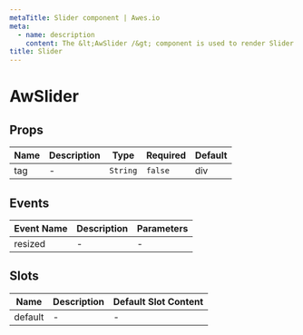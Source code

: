 ```yaml
---
metaTitle: Slider сomponent | Awes.io
meta:
  - name: description
    content: The &lt;AwSlider /&gt; component is used to render Slider - UI Vue component for Awes.io.
title: Slider
---
```


# AwSlider

## Props

<!-- @vuese:AwSlider:props:start -->
|Name|Description|Type|Required|Default|
|---|---|---|---|---|
|tag|-|`String`|`false`|div|

<!-- @vuese:AwSlider:props:end -->


## Events

<!-- @vuese:AwSlider:events:start -->
|Event Name|Description|Parameters|
|---|---|---|
|resized|-|-|

<!-- @vuese:AwSlider:events:end -->


## Slots

<!-- @vuese:AwSlider:slots:start -->
|Name|Description|Default Slot Content|
|---|---|---|
|default|-|-|

<!-- @vuese:AwSlider:slots:end -->


